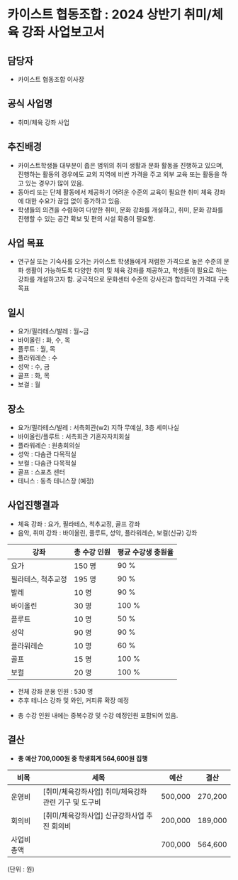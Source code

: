 카이스트 협동조합 : 2024 상반기 취미/체육 강좌 사업보고서
======

## 담당자
- 카이스트 협동조합 이사장

## 공식 사업명
- 취미/체육 강좌 사업

## 추진배경
- 카이스트학생들 대부분이 좁은 범위의 취미 생활과 문화 활동을 진행하고 있으며, 진행하는 활동의 경우에도 교외 지역에 비싼 가격을 주고 외부 교육 또는 활동을 하고 있는 경우가 많이 있음.
- 동아리 또는 단체 활동에서 제공하기 어려운 수준의 교육이 필요한 취미 체육 강좌에 대한 수요가 끊임 없이 증가하고 있음.
- 학생들의 의견을 수렴하여 다양한 취미, 문화 강좌를 개설하고, 취미, 문화 강좌를 진행할 수 있는 공간 확보 및 편의 시설 확충이 필요함. 

## 사업 목표
- 연구실 또는 기숙사를 오가는 카이스트 학생들에게 저렴한 가격으로 높은 수준의 문화 생활이 가능하도록 다양한 취미 및 체육 강좌를 제공하고, 학생들이 필요로 하는 강좌를 개설하고자 함. 궁극적으로 문화센터 수준의 강사진과 합리적인 가격대 구축 목표

## 일시
- 요가/필라테스/발레 : 월~금
- 바이올린 : 화, 수, 목
- 플루트 : 월, 목
- 플라워레슨 : 수
- 성악 : 수, 금
- 골프 : 화, 목
- 보걸 : 월

## 장소 
- 요가/필라테스/발레 : 서측회관(w2) 지하 무예실, 3층 세미나실
- 바이올린/플루트 : 서측회관 기혼자자치회실
- 플라워레슨 : 원총회의실
- 성악 : 다솜관 다목적실
- 보컬 : 다솜관 다목적실
- 골프 : 스포츠 센터
- 테니스 : 동측 테니스장 (예정)

## 사업진행결과
- 체육 강좌 : 요가, 필라테스, 척추교정, 골프 강좌
- 음악, 취미 강좌 : 바이올린, 플루트, 성악, 플라워레슨, 보컬(신규) 강좌

|강좌|총 수강 인원|평균 수강생 충원율|
|---|---|---|
|요가|150 명|90 %|
|필라테스, 척추교정|195 명|90 %|
|발레|10 명|90 %|
|바이올린|30 명|100 %|
|플루트|10 명|50 %|
|성악|90 명|90 %|
|플라워레슨|10 명|60 %|
|골프|15 명|100 %|
|보컬|20 명|100 %|

- 전체 강좌 운용 인원 : 530 명
- 추후 테니스 강좌 및 와인, 커피류 확장 예정


<!-- 
<table>
<thead>
  <tr>
    <th> 강좌 </th>
    <th> 월 </th>
    <th> 총 수강 인원 </th>
  </tr>
</thead>
<tbody>
  <tr>
    <td rowspan="6"> 요가 </td>
    <td> 최대 수강 인원 (명) </td>
    <td>150 </td>
  </tr>
  <tr>
    <td rowspan="6"> 필라테스, 척추교정반 </td>
    <td> 최대 수강 인원 (명) </td>
    <td> 195 </td>
  </tr>
  <tr>
    <td rowspan="6"> 발레 </td>
    <td> 최대 수강 인원 (명) </td>
    <td> 10 </td>
  </tr>
  <tr>
    <td rowspan="6"> 바이올린 </td>
    <td> 최대 수강 인원 (명) </td>
    <td> 30 </td>
  </tr>
  <tr>
    <td rowspan="6"> 플루트 </td>
    <td> 최대 수강 인원 (명) </td>
    <td> 10 </td>
  </tr>
  <tr>
    <td rowspan="6"> 성악 </td>
    <td> 최대 수강 인원 (명) </td>
    <td> 90 </td>
  </tr>
    <tr>
    <td rowspan="6"> 보컬 </td>
    <td> 최대 수강 인원 (명) </td>
    <td> 10 </td>
  </tr>

  <tr>
    <td rowspan="6"> 플라워레슨 </td>
    <td> 최대 수강 인원 (명) </td>
    <td> 10 </td>
  </tr>
  <tr>
    <td rowspan="6"> 골프 </td>
    <td> 최대 수강 인원 (명) </td>
    <td> 15 </td>
  </tr>
</tbody>
</table> -->

- 총 수강 인원 내에는 중복수강 및 수강 예정인원 포함되어 있음.

## 결산
- **총 예산 700,000원 중 학생회계 564,600원 집행**

| 비목 | 세목 | 예산 | 결산 |
|---|---|---|---|
| 운영비 | [취미/체육강좌사업] 취미/체육강좌 관련 기구 및 도구비 | 500,000 | 270,200 |
| 회의비 | [취미/체육강좌사업] 신규강좌사업 추진 회의비 | 200,000 | 189,000 | 
| 사업비 총액 | | 700,000 | 564,600 |

(단위 : 원)
